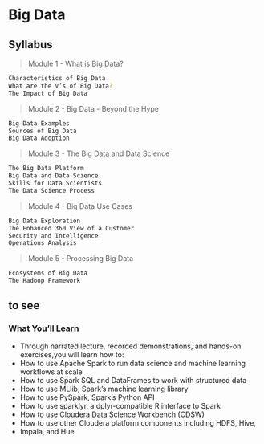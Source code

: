 # Big Data
## Syllabus
> Module 1 - What is Big Data?

```sh
Characteristics of Big Data
What are the V’s of Big Data?
The Impact of Big Data
```

> Module 2 - Big Data - Beyond the Hype

```sh
Big Data Examples
Sources of Big Data
Big Data Adoption
```
> Module 3 - The Big Data and Data Science

```sh
The Big Data Platform
Big Data and Data Science
Skills for Data Scientists
The Data Science Process
```
> Module 4 - Big Data Use Cases

```sh
Big Data Exploration
The Enhanced 360 View of a Customer
Security and Intelligence
Operations Analysis
```
> Module 5 - Processing Big Data

```sh
Ecosystems of Big Data
The Hadoop Framework
```

## to see
### What You’ll Learn
  - Through narrated lecture, recorded demonstrations, and hands-on exercises,you will learn how to:
  - How to use Apache Spark to run data science and machine learning workflows at scale
  - How to use Spark SQL and DataFrames to work with structured data
  - How to use MLlib, Spark’s machine learning library
  - How to use PySpark, Spark’s Python API
  - How to use sparklyr, a dplyr-compatible R interface to Spark
  - How to use Cloudera Data Science Workbench (CDSW)
  - How to use other Cloudera platform components including HDFS, Hive,
  - Impala, and Hue

